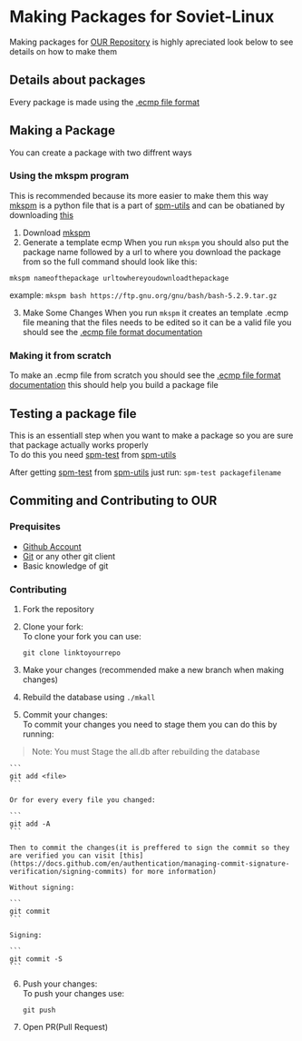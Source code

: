 # Making Packages for Soviet-Linux

Making packages for [OUR Repository](https://github.com/Soviet-Linux/OUR) is highly apreciated look below to see details on how to make them

## Details about packages

Every package is made using the [.ecmp file format](ecmp.md)

## Making a Package

You can create a package with two diffrent ways

### Using the mkspm program

This is recommended because its more easier to make them this way  \
[mkspm](https://github.com/Soviet-Linux/spm-utils/blob/main/mkspm) is a python file that is a part of [spm-utils](https://github.com/Soviet-Linux/spm-utils/) and can be obatianed by downloading [this](https://raw.githubusercontent.com/Soviet-Linux/spm-utils/main/mkspm)

1. Download [mkspm](https://github.com/Soviet-Linux/spm-utils/blob/main/mkspm)
2. Generate a template ecmp
When you run ```mkspm``` you should also put the package name followed by a url to where you download the package from so the full command should look like this:

``mkspm nameofthepackage urltowhereyoudownloadthepackage``

example: 
`mkspm bash https://ftp.gnu.org/gnu/bash/bash-5.2.9.tar.gz`

3. Make Some Changes
When you run ```mkspm``` it creates an template .ecmp file meaning that the files needs to be edited so it can be a valid file you should see the [.ecmp file format documentation](ecmp.md)

### Making it from scratch 

To make an .ecmp file from scratch you should see the [.ecmp file format documentation](ecmp.md)
this should help you build a package file

## Testing a package file

This is an essentiall step when you want to make a package so you are sure that package actually works properly  \
To do this you need [spm-test](https://github.com/Soviet-Linux/spm-utils/blob/main/spm-test) from [spm-utils](https://github.com/Soviet-Linux/spm-utils/)

After getting [spm-test](https://github.com/Soviet-Linux/spm-utils/blob/main/spm-test) from [spm-utils](https://github.com/Soviet-Linux/spm-utils/) just run: ``spm-test packagefilename``

## Commiting and Contributing to OUR

### Prequisites

- [Github Account](https://github.com/)
- [Git](https://git-scm.com/) or any other git client
- Basic knowledge of git

### Contributing

1. Fork the repository
2. Clone your fork:  \
    To clone your fork you can use:

    ```
    git clone linktoyourrepo
    ```

3. Make your changes (recommended make a new branch when making changes)
4. Rebuild the database using ```./mkall```
5. Commit your changes:  \
    To commit your changes you need to stage them you can do this by running:
> Note: You must Stage the all.db after rebuilding the database

    ```
    git add <file>
    ```

    Or for every every file you changed:

    ```
    git add -A
    ```

    Then to commit the changes(it is preffered to sign the commit so they are verified you can visit [this](https://docs.github.com/en/authentication/managing-commit-signature-verification/signing-commits) for more information)
    
    Without signing:

    ```
    git commit 
    ```

    Signing:

    ```
    git commit -S
    ```

6. Push your changes:  \
    To push your changes use:

    ```
    git push
    ```

7. Open PR(Pull Request)
